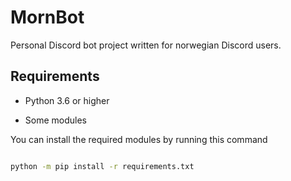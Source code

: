 # MornBot
Personal Discord bot project written for norwegian Discord users.

## Requirements

- Python 3.6 or higher

- Some modules

You can install the required modules by running this command
```bash

python -m pip install -r requirements.txt

```


